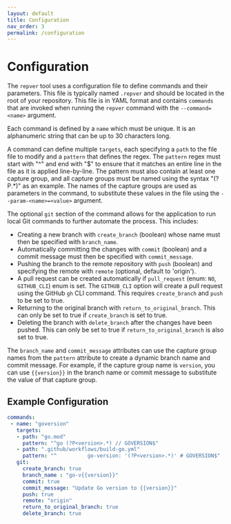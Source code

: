 ```yaml
---
layout: default
title: Configuration
nav_order: 3
permalink: /configuration
---
```


# Configuration

The `repver` tool uses a configuration file to define commands and their parameters. This file is typically named `.repver` and should be located in the root of your repository. This file is in YAML format and contains `commands` that are invoked when running the `repver` command with the `--command=<name>` argument.

Each command is defined by a `name` which must be unique. It is an alphanumeric string that can be up to 30 characters long.

A command can define multiple `targets`, each specifying a `path` to the file file to modify and a `pattern` that defines the regex.  The `pattern` regex must start with "^" and end with "$" to ensure that it matches an entire line in the file as it is applied line-by-line.  The pattern must also contain at least one capture group, and all capture groups must be named using the syntax "(?P<name>.*)" as an example.  The names of the capture groups are used as parameters in the command, to substitute these values in the file using the `--param-<name>=<value>` argument.

The optional `git` section of the command allows for the application to run local Git commands to further automate the process.  This includes:

- Creating a new branch with `create_branch` (boolean) whose name must then be specified with `branch_name`. 
- Automatically committing the changes with `commit` (boolean) and a commit message must then be specified with `commit_message`.
- Pushing the branch to the remote repository with `push` (boolean) and specifying the remote with `remote` (optional, default to 'origin').
- A pull request can be created automatically if `pull_request` (enum: `NO`, `GITHUB_CLI`) enum is set.  The `GITHUB_CLI` option will create a pull request using the GitHub `gh` CLI command. This requires `create_branch` and `push` to be set to true.
- Returning to the original branch with `return_to_original_branch`. This can only be set to true if `create_branch` is set to true.
- Deleting the branch with `delete_branch` after the changes have been pushed. This can only be set to true if `return_to_original_branch` is also set to true.

The `branch_name` and `commit_message` attributes can use the capture group names from the `pattern` attribute to create a dynamic branch name and commit message. For example, if the capture group name is `version`, you can use `{{version}}` in the branch name or commit message to substitute the value of that capture group.

## Example Configuration

```yaml
commands:
 - name: "goversion"
   targets:
   - path: "go.mod"
     pattern: "^go (?P<version>.*) // GOVERSION$"
   - path: ".github/workflows/build-go.yml"
     pattern: "^          go-version: '(?P<version>.*)' # GOVERSION$"
   git:
     create_branch: true
     branch_name : "go-v{{version}}"
     commit: true
     commit_message: "Update Go version to {{version}}"
     push: true
     remote: "origin"
     return_to_original_branch: true
     delete_branch: true
```

